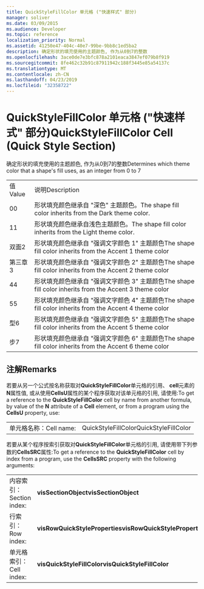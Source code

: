 ```yaml
---
title: QuickStyleFillColor 单元格 ("快速样式" 部分)
manager: soliver
ms.date: 03/09/2015
ms.audience: Developer
ms.topic: reference
localization_priority: Normal
ms.assetid: 41250e47-404c-40e7-99be-9bb8c1ed5ba2
description: 确定形状的填充使用的主题颜色, 作为从0到7的整数
ms.openlocfilehash: 3ace0de7e3bfc878a2101eaca3847ef079b8f919
ms.sourcegitcommit: 8fe462c32b91c87911942c188f3445e85a54137c
ms.translationtype: MT
ms.contentlocale: zh-CN
ms.lasthandoff: 04/23/2019
ms.locfileid: "32358722"
---
```

# <a name="quickstylefillcolor-cell-quick-style-section"></a><span data-ttu-id="34644-103">QuickStyleFillColor 单元格 ("快速样式" 部分)</span><span class="sxs-lookup"><span data-stu-id="34644-103">QuickStyleFillColor Cell (Quick Style Section)</span></span>

<span data-ttu-id="34644-104">确定形状的填充使用的主题颜色, 作为从0到7的整数</span><span class="sxs-lookup"><span data-stu-id="34644-104">Determines which theme color that a shape's fill uses, as an integer from 0 to 7</span></span>
  
|||
|:-----|:-----|
|<span data-ttu-id="34644-105">值</span><span class="sxs-lookup"><span data-stu-id="34644-105">Value</span></span>  <br/> |<span data-ttu-id="34644-106">说明</span><span class="sxs-lookup"><span data-stu-id="34644-106">Description</span></span>  <br/> |
|<span data-ttu-id="34644-107">0</span><span class="sxs-lookup"><span data-stu-id="34644-107">0</span></span>  <br/> |<span data-ttu-id="34644-108">形状填充颜色继承自 "深色" 主题颜色。</span><span class="sxs-lookup"><span data-stu-id="34644-108">The shape fill color inherits from the Dark theme color.</span></span>  <br/> |
|<span data-ttu-id="34644-109">1</span><span class="sxs-lookup"><span data-stu-id="34644-109">1</span></span>  <br/> |<span data-ttu-id="34644-110">形状填充颜色继承自浅色主题颜色。</span><span class="sxs-lookup"><span data-stu-id="34644-110">The shape fill color inherits from the Light theme color.</span></span>  <br/> |
|<span data-ttu-id="34644-111">双面</span><span class="sxs-lookup"><span data-stu-id="34644-111">2</span></span>  <br/> |<span data-ttu-id="34644-112">形状填充颜色继承自 "强调文字颜色 1" 主题颜色</span><span class="sxs-lookup"><span data-stu-id="34644-112">The shape fill color inherits from the Accent 1 theme color</span></span>  <br/> |
|<span data-ttu-id="34644-113">第三章</span><span class="sxs-lookup"><span data-stu-id="34644-113">3</span></span>  <br/> |<span data-ttu-id="34644-114">形状填充颜色继承自 "强调文字颜色 2" 主题颜色</span><span class="sxs-lookup"><span data-stu-id="34644-114">The shape fill color inherits from the Accent 2 theme color</span></span>  <br/> |
|<span data-ttu-id="34644-115">4</span><span class="sxs-lookup"><span data-stu-id="34644-115">4</span></span>  <br/> |<span data-ttu-id="34644-116">形状填充颜色继承自 "强调文字颜色 3" 主题颜色</span><span class="sxs-lookup"><span data-stu-id="34644-116">The shape fill color inherits from the Accent 3 theme color</span></span>  <br/> |
|<span data-ttu-id="34644-117">5</span><span class="sxs-lookup"><span data-stu-id="34644-117">5</span></span>  <br/> |<span data-ttu-id="34644-118">形状填充颜色继承自 "强调文字颜色 4" 主题颜色</span><span class="sxs-lookup"><span data-stu-id="34644-118">The shape fill color inherits from the Accent 4 theme color</span></span>  <br/> |
|<span data-ttu-id="34644-119">型</span><span class="sxs-lookup"><span data-stu-id="34644-119">6</span></span>  <br/> |<span data-ttu-id="34644-120">形状填充颜色继承自 "强调文字颜色 5" 主题颜色</span><span class="sxs-lookup"><span data-stu-id="34644-120">The shape fill color inherits from the Accent 5 theme color</span></span>  <br/> |
|<span data-ttu-id="34644-121">步</span><span class="sxs-lookup"><span data-stu-id="34644-121">7</span></span>  <br/> |<span data-ttu-id="34644-122">形状填充颜色继承自 "强调文字颜色 6" 主题颜色</span><span class="sxs-lookup"><span data-stu-id="34644-122">The shape fill color inherits from the Accent 6 theme color</span></span>  <br/> |
   
## <a name="remarks"></a><span data-ttu-id="34644-123">注解</span><span class="sxs-lookup"><span data-stu-id="34644-123">Remarks</span></span>

<span data-ttu-id="34644-124">若要从另一个公式按名称获取对**QuickStyleFillColor**单元格的引用、 **cell**元素的**N**属性值, 或从使用**CellsU**属性的某个程序获取对该单元格的引用, 请使用:</span><span class="sxs-lookup"><span data-stu-id="34644-124">To get a reference to the **QuickStyleFillColor** cell by name from another formula, by value of the **N** attribute of a **Cell** element, or from a program using the **CellsU** property, use:</span></span> 
  
|||
|:-----|:-----|
| <span data-ttu-id="34644-125">单元格名称：</span><span class="sxs-lookup"><span data-stu-id="34644-125">Cell name:</span></span>  <br/> | <span data-ttu-id="34644-126">QuickStyleFillColor</span><span class="sxs-lookup"><span data-stu-id="34644-126">QuickStyleFillColor</span></span>  <br/> |
   
<span data-ttu-id="34644-127">若要从某个程序按索引获取对**QuickStyleFillColor**单元格的引用, 请使用带下列参数的**CellsSRC**属性:</span><span class="sxs-lookup"><span data-stu-id="34644-127">To get a reference to the **QuickStyleFillColor** cell by index from a program, use the **CellsSRC** property with the following arguments:</span></span> 
  
|||
|:-----|:-----|
| <span data-ttu-id="34644-128">内容索引：</span><span class="sxs-lookup"><span data-stu-id="34644-128">Section index:</span></span>  <br/> |<span data-ttu-id="34644-129">**visSectionObject**</span><span class="sxs-lookup"><span data-stu-id="34644-129">**visSectionObject**</span></span> <br/> |
| <span data-ttu-id="34644-130">行索引：</span><span class="sxs-lookup"><span data-stu-id="34644-130">Row index:</span></span>  <br/> |<span data-ttu-id="34644-131">**visRowQuickStyleProperties**</span><span class="sxs-lookup"><span data-stu-id="34644-131">**visRowQuickStyleProperties**</span></span> <br/> |
| <span data-ttu-id="34644-132">单元格索引：</span><span class="sxs-lookup"><span data-stu-id="34644-132">Cell index:</span></span>  <br/> |<span data-ttu-id="34644-133">**visQuickStyleFillColor**</span><span class="sxs-lookup"><span data-stu-id="34644-133">**visQuickStyleFillColor**</span></span> <br/> |
   

